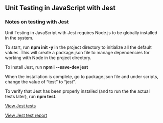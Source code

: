 ## Unit Testing in JavaScript with Jest

### Notes on testing with Jest ###

Unit Testing in JavaScript with Jest requires Node.js to be globally installed in the system.

To start, run **npm init -y** in the project directory to initialize all the default values. This will create a package.json file to manage dependencies for working with Node in the project directory.

To install Jest, run **npm i --save-dev jest** 

When the installation is complete, go to package.json file and under scripts, change the value of “test” to “jest”.

To verify that Jest has been properly installed (and to run the the actual tests later), run **npm test**.

[View Jest tests](https://github.com/mionova/JavaScript-Playground/tree/main/exercises/14-jest/js)  

[View Jest test report](https://github.com/mionova/JavaScript-Playground/blob/main/exercises/14-jest/coverage/lcov-report/index.html)  